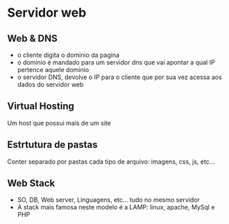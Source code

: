 # Servidor web

## Web & DNS
- o cliente digita o dominio da pagina
- o dominio é mandado para um servidor dns que vai apontar a qual IP pertence aquele dominio
- o servidor DNS, devolve o IP para o cliente que por sua vez acessa aos dados do servidor web

## Virtual Hosting
Um host que possui mais de um site

## Estrtutura de pastas
Conter separado por pastas cada tipo de arquivo: imagens, css, js, etc...

## Web Stack
- SO, DB, Web server, Linguagens, etc... tudo no mesmo servidor
 - A stack mais famosa neste modelo é a LAMP: linux, apache, MySql e PHP